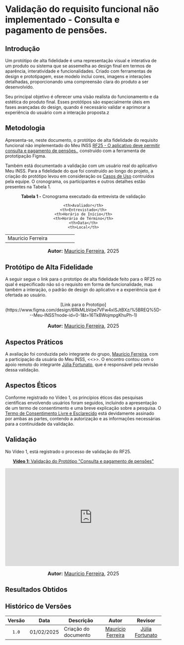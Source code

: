 # Validação do requisito funcional não implementado - Consulta e pagamento de pensões.

## Introdução

Um protótipo de alta fidelidade é uma representação visual e interativa de um produto ou sistema que se assemelha ao design final em termos de aparência, interatividade e funcionalidades. Criado com ferramentas de design e prototipagem, esse modelo inclui cores, imagens e interações detalhadas, proporcionando uma compreensão clara do produto a ser desenvolvido.

Seu principal objetivo é oferecer uma visão realista do funcionamento e da estética do produto final. Esses protótipos são especialmente úteis em fases avançadas do design, quando é necessário validar e aprimorar a experiência do usuário com a interação proposta.z

## Metodologia

Apresenta-se, neste documento, o protótipo de alta fidelidade do requisito funcional não implementado do Meu INSS [RF25 - O aplicativo deve permitir consulta e pagamento de pensões.](https://requisitos-de-software.github.io/2024.2-MeuINSS/elicitacao/requisitos_elicitados/#tabela-de-requisitos-funcionais-elicitados), construído com a ferramenta de prototipação Figma.

Também está documentado a validação com um usuário real do aplicativo Meu INSS. Para a fidelidade do que foi construído ao longo do projeto, a criação do protótipo levou em consideração os [Casos de Uso](https://requisitos-de-software.github.io/2024.2-MeuINSS/modelagem_parte1/casosdeuso/) contruídos pela equipe. O cronograma, os participantes e outros detalhes estão presentes na Tabela 1.

<div align="center">
<p><b>Tabela 1 -</b> Cronograma executado da entrevista de validação</p>
  
  <table>
  <tr>
 
    <th>Avaliador</th>
    <th>Entrevistado</th>
    <th>Horário de Início</th>
    <th>Horário de Término</th>
    <th>Data</th>
    <th>Local</th>
  </tr>
  <tr>
    <td>Mauricio Ferreira </td>
    <td></td>
    <td></td>
    <td></td>
    <td></td>
    <td></td>
  </tr>
</table>

<font size="3"><p style="text-align: center"><b>Autor:</b> <a href="https://github.com/mauricio-araujoo">Mauricio Ferreira</a>, 2025</p></font>
</div>

## Protótipo de Alta Fidelidade

A seguir segue o link para o prototipo de alta fidelidade feito para o RF25 no qual é especificado não só o requisito em forma de funcionalidade, mas também a interação, o padrão de design do aplicativo e a experiência que é ofertada ao usuário.
<center>
[Link para o Prototipo](https://www.figma.com/design/6RkMLbVpe7VFw4xISJtBXz/%5BREQ%5D---Meu-INSS?node-id=0-1&t=16TkBWojmpgKhuPh-1)
</center>
<font size="3"><p style="text-align: center"><b>Autor:</b> <a href="https://github.com/mauricio-araujoo">Mauricio Ferreira</a>, 2025</p></font>

## Aspectos Práticos

A avaliação foi conduzida pelo integrante do grupo, [Maurício Ferreira](https://github.com/mauricio-araujoo), com a participação da usuária do Meu INSS, <<>>. O encontro contou com o apoio remoto do integrante [Júlia Fortunato](https://github.com/julia-fortunato), que é responsável pela revisão dessa validação.

## Aspectos Éticos

Conforme registrado no Vídeo 1, os princípios éticos das pesquisas científicas envolvendo usuários foram seguidos, incluindo a apresentação de um termo de consentimento e uma breve explicação sobre a pesquisa. O [Termo de Consentimento Livre e Esclarecido]() está devidamente assinado por ambas as partes, contendo a autorização e as informações necessárias para a continuidade da validação.

## Validação

No Vídeo 1, está registrado o processo de validação do RF25. 

<div align="center">

<p style="text-align: center"><a href="https://youtu.be/" target="blanket"><b>Vídeo 1:</b> Validação do Protótipo "Consulta e pagamento de pensões"</a></p>

<iframe width="560" height="315" src="https://www.youtube.com/embed/Ghb3IppNXWk" title=" Validação do protótipo do RF 25 - Meu INSS " frameborder="0" allow="accelerometer; autoplay; clipboard-write; encrypted-media; gyroscope; picture-in-picture" allowfullscreen></iframe>

<font size="3"><p style="text-align: center"><b>Autor:</b> <a href="https://github.com/mauricio-araujoo">Maurício Ferreira</a>, 2025</p></font>
</div>

## Resultados Obtidos

## Histórico de Versões

| Versão | Data       | Descrição            |                       Autor                        |                     Revisor                      |
| :----: | ---------- | -------------------- | :------------------------------------------------: | :----------------------------------------------: |
| `1.0`  | 01/02/2025 |  Criação do documento |  [Maurício Ferreira](https://github.com/mauricio-araujoo)   | [Júlia Fortunato](https://github.com/julia-fortunato) |